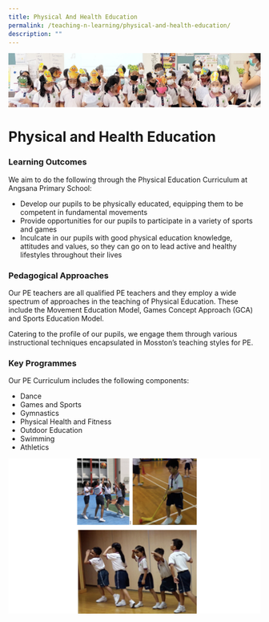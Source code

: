 ```yaml
---
title: Physical And Health Education
permalink: /teaching-n-learning/physical-and-health-education/
description: ""
---
```

![](/images/Teaching%20and%20Learning.jpg)

Physical and Health Education
=============================

### Learning Outcomes

We aim to do the following through the Physical Education Curriculum at Angsana Primary School:

*   Develop our pupils to be physically educated, equipping them to be competent in fundamental movements
*   Provide opportunities for our pupils to participate in a variety of sports and games
*   Inculcate in our pupils with good physical education knowledge, attitudes and values, so they can go on to lead active and healthy lifestyles throughout their lives

### Pedagogical Approaches

Our PE teachers are all qualified PE teachers and they employ a wide spectrum of approaches in the teaching of Physical Education. These include the Movement Education Model, Games Concept Approach (GCA) and Sports Education Model.

  

Catering to the profile of our pupils, we engage them through various instructional techniques encapsulated in Mosston’s teaching styles for PE.


### Key Programmes

Our PE Curriculum includes the following components:

*   Dance
*   Games and Sports
*   Gymnastics
*   Physical Health and Fitness
*   Outdoor Education
*   Swimming
*   Athletics

![](/images/PE.png)